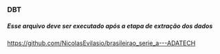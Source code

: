 ### DBT
##### Esse arquivo deve ser executado após a etapa de extração dos dados
https://github.com/NicolasEvilasio/brasileirao_serie_a---ADATECH
